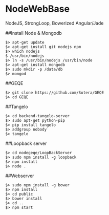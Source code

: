 # NodeWebBase
NodeJS, StrongLoop, Bowerized Angular/Jade

##Install Node & Mongodb
```
$> apt-get update  
$> apt-get install git nodejs npm  
$> which nodejs  
$ /usr/bin/nodejs  
$> ln -s /usr/bin/nodejs /usr/bin/node  
$> apt-get install mongodb  
$> sudo mkdir -p /data/db  
$> mongod  
```
##GEQE
```
$> git clone https://github.com/Sotera/GEQE  
$> cd GEQE  
```
##Tangelo
```
$> cd backend-tangelo-server  
$> sudo apt-get python-pip  
$> pip install tangelo  
$> addgroup nobody  
$> tangelo  
```
##Loopback server
```
$> cd nodegeqe/LoopBackServer  
$> sudo npm install -g loopback  
$> npm install  
$> node .  
```  

##Webserver
```
$> sudo npm install -g bower  
$> npm install  
$> cd public  
$> bower install  
$> cd ..  
$> npm start  
```

